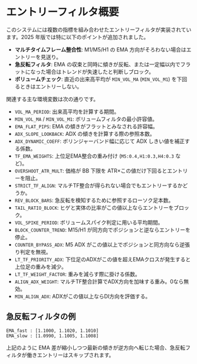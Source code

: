 # エントリーフィルタ概要

このシステムには複数の指標を組み合わせたエントリーフィルタが実装されています。2025 年版では特に以下のポイントが追加されました。

- **マルチタイムフレーム整合性**: M1/M5/H1 の EMA 方向がそろわない場合はエントリーを見送り。
- **急反転フィルタ**: EMA の収束と同時に傾きが反転、または一定幅以内でフラットになった場合はトレンドが失速したと判断しブロック。
- **ボリュームチェック**: 直近の出来高平均が `MIN_VOL_MA` (`MIN_VOL_M1`) を下回るときはエントリーしない。

関連する主な環境変数は次の通りです。

- `VOL_MA_PERIOD`: 出来高平均を計算する期間。
- `MIN_VOL_MA` / `MIN_VOL_M1`: ボリュームフィルタの最小許容値。
- `EMA_FLAT_PIPS`: EMA の傾きがフラットとみなされる許容幅。
- `ADX_SLOPE_LOOKBACK`: ADX の傾きを計算する際の参照本数。
- `ADX_DYNAMIC_COEFF`: ボリンジャーバンド幅に応じて ADX しきい値を補正する係数。
- `TF_EMA_WEIGHTS`: 上位足EMA整合の重み付け (`M5:0.4,H1:0.3,H4:0.3` など)。
- `OVERSHOOT_ATR_MULT`: 価格が BB 下限を ATR×この値だけ下回るとエントリーを阻止。
- `STRICT_TF_ALIGN`: マルチTF整合が得られない場合でもエントリーするかどうか。
- `REV_BLOCK_BARS`: 急反転を検知するために参照するローソク足本数。
- `TAIL_RATIO_BLOCK`: ヒゲと実体の比率がこの値以上ならエントリーをブロック。
- `VOL_SPIKE_PERIOD`: ボリュームスパイク判定に用いる平均期間。
- `BLOCK_COUNTER_TREND`: M15/H1 が同方向でポジションと逆ならエントリーを停止。
- `COUNTER_BYPASS_ADX`: M5 ADX がこの値以上でポジションと同方向なら逆張り判定を無視。
- `LT_TF_PRIORITY_ADX`: 下位足のADXがこの値を超えEMAクロスが発生すると上位足の重みを減少。
- `LT_TF_WEIGHT_FACTOR`: 重みを減らす際に掛ける係数。
- `ALIGN_ADX_WEIGHT`: マルチTF整合計算でADX方向を加味する重み。0なら無効。
- `MIN_ALIGN_ADX`: ADXがこの値以上ならDI方向を評価する。

## 急反転フィルタの例

```
EMA_fast : [1.1000, 1.1020, 1.1010]
EMA_slow : [1.0990, 1.1005, 1.1008]
```

上記のように EMA 差が縮小しつつ最新の傾きが逆方向へ転じた場合、急反転フィルタが働きエントリーはスキップされます。
